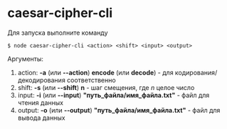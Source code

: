 # caesar-cipher-cli

Для запуска выполните команду

```$ node caesar-cipher-cli <action> <shift> <input> <output> ```

Аргументы:
1. action: **-a** (или **--action**) **encode** (или **decode**) - для кодирования/декодирования соответственно
2. shift: **-s** (или **--shift**) **n** - шаг смещения, где _n_ целое число
3. input: **-i** (или **--input**) **"путь_файла/имя_файла.txt"** - файл для чтения данных
4. output: **-o** (или **--output**) **"путь_файла/имя_файла.txt"** - файл для вывода данных 

